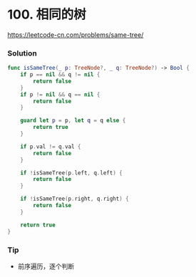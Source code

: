 # 100. 相同的树

<https://leetcode-cn.com/problems/same-tree/>


### Solution

```swift
func isSameTree(_ p: TreeNode?, _ q: TreeNode?) -> Bool {
    if p == nil && q != nil {
        return false
    }
    if p != nil && q == nil {
        return false
    }

    guard let p = p, let q = q else {
        return true
    }

    if p.val != q.val {
        return false
    }

    if !isSameTree(p.left, q.left) {
        return false
    }

    if !isSameTree(p.right, q.right) {
        return false
    }

    return true
}
```

### Tip

- 前序遍历，逐个判断